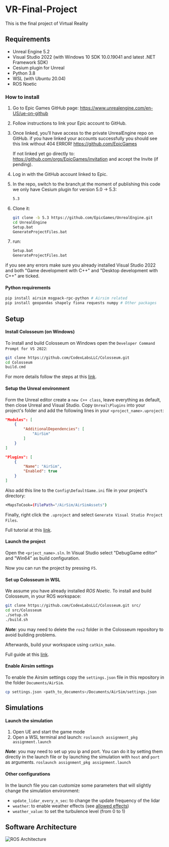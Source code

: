 # VR-Final-Project
This is the final project of Virtual Reality



## Requirements

- Unreal Engine 5.2
- Visual Studio 2022 (with Windows 10 SDK 10.0.19041 and latest .NET Framework SDK)
- Cesium plugin for Unreal
- Python 3.8
- WSL (with Ubuntu 20.04)
- ROS Noetic

### How to install

1. Go to Epic Games GitHub page: https://www.unrealengine.com/en-US/ue-on-github

2. Follow instructions to link your Epic account to GitHub.

3. Once linked, you’ll have access to the private UnrealEngine repo on GitHub.
    if you have linked your accounts successfully you should see this link without 404 ERROR!
    https://github.com/EpicGames

    If not linked yet go directly to:
    https://github.com/orgs/EpicGames/invitation
    and accept the Invite (if pending).

4. Log in with the GitHub account linked to Epic.

5. In the repo, switch to the branch;at the moment of publishing this code we only have Cesium plugin for version 5.0 → 5.3:
    ```bash
    5.3
    ```

6. Clone it:
    ```bash
    git clone -b 5.3 https://github.com/EpicGames/UnrealEngine.git
    cd UnrealEngine
    Setup.bat
    GenerateProjectFiles.bat
    ```
7. run:
    ```bash
    Setup.bat
    GenerateProjectFiles.bat
    ```
if you see any errors make sure you already installed Visual Studio 2022 and both "Game development with C++" and "Desktop development with C++" are ticked.

#### Python requirements

```bash
pip install airsim msgpack-rpc-python # Airsim related
pip install geopandas shapely fiona requests numpy # Other packages
```

## Setup

#### Install Colosseum (on Windows)

To install and build Colosseum on Windows open the `Developer Command Prompt for VS 2022`:

```bash
git clone https://github.com/CodexLabsLLC/Colosseum.git
cd Colosseum
build.cmd
```

For more details follow the steps at this [link](https://microsoft.github.io/AirSim/build_windows/).

#### Setup the Unreal environment

Form the Unreal editor create a `new C++ class`, leave everything as default, then close Unreal and Visual Studio.
Copy `Unreal\Plugins` into your project's folder and add the following lines in your `<project_name>.uproject`:

```json
"Modules": [
    {
        "AdditionalDependencies": [
            "AirSim"
        ]
    }
]

"Plugins": [
    {
        "Name": "AirSim",
        "Enabled": true
    }
]
```

Also add this line to the `Config\DefaultGame.ini` file in your project's directory:

```bash
+MapsToCook=(FilePath="/AirSim/AirSimAssets")
```

Finally, right click the `.uproject` and select `Generate Visual Studio Project Files`.

Full tutorial at this [link](https://microsoft.github.io/AirSim/unreal_custenv/).

#### Launch the project

Open the `<prject_name>.sln`. In Visual Studio select "DebugGame editor" and "Win64" as build configuration.

Now you can run the project by pressing `F5`.

#### Set up Colosseum in WSL

We assume you have already installed *ROS Noetic*.
To install and build Colosseum, in your ROS workspace:

```bash
git clone https://github.com/CodexLabsLLC/Colosseum.git src/
cd src/Colosseum
./setup.sh
./build.sh
```

***Note***: you may need to delete the `ros2` folder in the Colosseum repository to avoid building problems.

Afterwards, build your workspace using `catkin_make`.

Full guide at this [link](https://microsoft.github.io/AirSim/airsim_ros_pkgs/).

#### Enable Airsim settings

To enable the Airsim settings copy the `settings.json` file in this repository in the folder `Documents/AirSim`.

```bash
cp settings.json <path_to_documents>/Documents/AirSim/settings.json
```

## Simulations

#### Launch the simulation

1. Open UE and start the game mode
2. Open a WSL terminal and launch: `roslaunch assignment_pkg assignment.launch`

***Note***: you may need to set up you ip and port. You can do it by setting them directly in the launch file or by launching the simulation with `host` and `port` as arguments. `roslaunch assignment_pkg assignment.launch`

#### Other configurations

In the launch file you can customize some parameters that will slightly change the simulation environment:
- `update_lidar_every_n_sec`: to change the update frequency of the lidar
- `weather`: to enable weather effects (see [allowed effects](https://microsoft.github.io/AirSim/apis/#weather-apis))
- `weather_value`: to set the turbulence level (from 0 to 1)

## Software Architecture
![ROS Architecture](UML_VR.drawio.png)